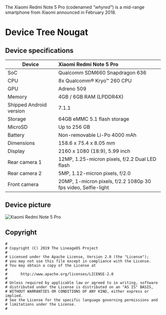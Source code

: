 The Xiaomi Redmi Note 5 Pro (codenamed _"whyred"_) is a mid-range smartphone from Xiaomi announced in February 2018.
# Device Tree Nougat
## Device specifications

| Device                  | Xiaomi Redmi Note 5 Pro                                      |
| ----------------------- | :------------------------------------------------------------|
| SoC                     | Qualcomm SDM660 Snapdragon 636                               |
| CPU                     | 8x Qualcomm® Kryo™ 260 CPU                                   |
| GPU                     | Adreno 509                                                   |
| Memory                  | 4GB / 6GB RAM (LPDDR4X)                                      |
| Shipped Android version | 7.1.1                                                        |
| Storage                 | 64GB eMMC 5.1 flash storage                                  |
| MicroSD                 | Up to 256 GB                                                 |
| Battery                 | Non-removable Li-Po 4000 mAh                                 |
| Dimensions              | 158.6 x 75.4 x 8.05 mm                                       |
| Display                 | 2160 x 1080 (18:9), 5.99 inch                                |
| Rear camera 1           | 12MP, 1.25-micron pixels, f/2.2 Dual LED flash               |
| Rear camera 2           | 5MP, 1.12-micron pixels, f/2.0                               |
| Front camera            | 20MP, 1-micron pixels, f/2.2 1080p 30 fps video, Selfie-light|


## Device picture

![Xiaomi Redmi Note 5 Pro](https://www1-lw.xda-cdn.com/files/2018/02/Xiaomi-Redmi-Note-5-and-Redmi-Note-5-Pro-Forums-now-Open.png)

## Copyright

```
#
# Copyright (C) 2019 The LineageOS Project
#
# Licensed under the Apache License, Version 2.0 (the "License");
# you may not use this file except in compliance with the License.
# You may obtain a copy of the License at
#
#      http://www.apache.org/licenses/LICENSE-2.0
#
# Unless required by applicable law or agreed to in writing, software
# distributed under the License is distributed on an "AS IS" BASIS,
# WITHOUT WARRANTIES OR CONDITIONS OF ANY KIND, either express or implied.
# See the License for the specific language governing permissions and
# limitations under the License.
#
